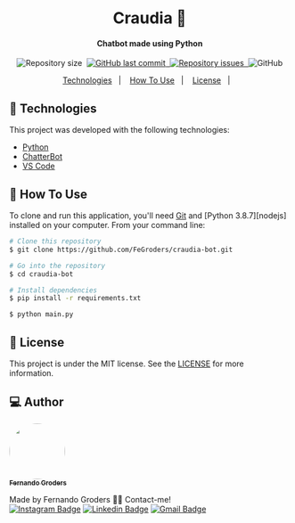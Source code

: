 <h1 align="center">
    Craudia 🤖
</h1>

<h4 align="center">
  Chatbot made using Python 
</h4>
<p align="center">
  <img alt="Repository size" src="https://img.shields.io/github/repo-size/fegroders/craudia-bot">&nbsp;
  <a href="https://github.com/fegroders/craudia-bot/commits/master">
    <img alt="GitHub last commit" src="https://img.shields.io/github/last-commit/fegroders/craudia-bot">&nbsp;
  </a>

  <a href="https://github.com/fegroders/craudia-bot/issues">
    <img alt="Repository issues" src="https://img.shields.io/github/issues/fegroders/craudia-bot">&nbsp;
  </a>

  <img alt="GitHub" src="https://img.shields.io/github/license/fegroders/craudia-bot">
</p>

<p align="center">
  <a href="https://github.com/FeGroders/craudia-bot#-technologies">Technologies</a>&nbsp;&nbsp;&nbsp;|&nbsp;&nbsp;&nbsp;
  <a href="https://github.com/FeGroders/craudia-bot#-how-to-use">How To Use</a>&nbsp;&nbsp;&nbsp;|&nbsp;&nbsp;&nbsp;
  <a href="https://github.com/FeGroders/craudia-bot#-license">License</a>&nbsp;&nbsp;&nbsp;|&nbsp;&nbsp;&nbsp;
</p>

## 🚀 Technologies

This project was developed with the following technologies:

-  [Python][py]
-  [ChatterBot](https://chatterbot.readthedocs.io/en/stable/)
-  [VS Code][vc]

## 📘 How To Use

To clone and run this application, you'll need [Git](https://git-scm.com) and [Python 3.8.7][nodejs] installed on your computer. From your command line:

```bash
# Clone this repository
$ git clone https://github.com/FeGroders/craudia-bot.git

# Go into the repository
$ cd craudia-bot

# Install dependencies
$ pip install -r requirements.txt

$ python main.py 
```


## 📄 License
This project is under the MIT license. See the [LICENSE](https://github.com/fegroders/diz-um-filme/blob/master/LICENSE) for more information.




## 💻 Author

<a href="https://github.com/FeGroders">
 <img style="border-radius: 50%" src="https://avatars3.githubusercontent.com/u/62064189?s=460&u=61b426b901b8fe02e12019b1fdb67bf0072d4f00&v=4" width="100px;" alt=""/>
 <br />
 <sub><b>Fernando Groders</b></sub></a>
 
Made by Fernando Groders 👋🏽 Contact-me! <br/>
[![Instagram Badge](https://img.shields.io/badge/-Instagram-%23E4405F?style=flat-square&labelColor=%23E4405F&logo=instagram&logoColor=white&link=https://twitter.com/tgmarinho)](https://instagram.com/fegroders) 
[![Linkedin Badge](https://img.shields.io/badge/-LinkedIn-blue?style=flat-square&logo=Linkedin&logoColor=white&link=https://www.linkedin.com/in/tgmarinho/)](https://www.linkedin.com/in/fernandogroders/) 
[![Gmail Badge](https://img.shields.io/badge/-Gmail-c14438?style=flat-square&logo=Gmail&logoColor=white&link=mailto:tgmarinho@gmail.com)](mailto:fernandogroder@gmail.com)

[vc]: https://code.visualstudio.com/
[py]: https://www.python.org
